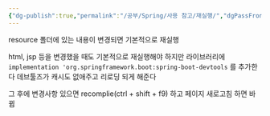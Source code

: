 ```yaml
---
{"dg-publish":true,"permalink":"/공부/Spring/사용 참고/재실행/","dgPassFrontmatter":true,"noteIcon":""}
---
```


resource 폴더에 있는 내용이 변경되면 기본적으로 재실행

html, jsp 등을 변경했을 때도 기본적으로 재실행해야 하지만
라이브러리에
`implementation 'org.springframework.boot:spring-boot-devtools`
를 추가한다
데브툴즈가 캐시도 없애주고 리로딩 되게 해준다

그 후에 변경사항 있으면 recomplie(ctrl + shift + f9) 하고 페이지 새로고침 하면 바뀜
